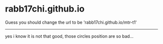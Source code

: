 # rabb17chi.github.io
Guess you should change the url to be 'rabb17chi.github.io/mtr-t1'

---
yes i know it is not that good, those circles position are so bad...
